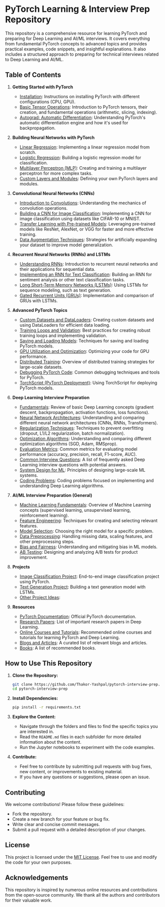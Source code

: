 # PyTorch Learning & Interview Prep Repository

This repository is a comprehensive resource for learning PyTorch and preparing for Deep Learning and AI/ML interviews.  It covers everything from fundamental PyTorch concepts to advanced topics and provides practical examples, code snippets, and insightful explanations.  It also includes a structured approach to preparing for technical interviews related to Deep Learning and AI/ML.

## Table of Contents

1.  **Getting Started with PyTorch**
    *   [Installation](docs/installation.md): Instructions on installing PyTorch with different configurations (CPU, GPU).
    *   [Basic Tensor Operations](notebooks/tensor_basics.ipynb): Introduction to PyTorch tensors, their creation, and fundamental operations (arithmetic, slicing, indexing).
    *   [Autograd: Automatic Differentiation](notebooks/autograd.ipynb): Understanding PyTorch's automatic differentiation engine and how it's used for backpropagation.

2.  **Building Neural Networks with PyTorch**
    *   [Linear Regression](notebooks/linear_regression.ipynb): Implementing a linear regression model from scratch.
    *   [Logistic Regression](notebooks/logistic_regression.ipynb): Building a logistic regression model for classification.
    *   [Multilayer Perceptron (MLP)](notebooks/mlp.ipynb): Creating and training a multilayer perceptron for more complex tasks.
    *   [Custom Layers and Modules](notebooks/custom_layers.ipynb): Defining your own PyTorch layers and modules.

3.  **Convolutional Neural Networks (CNNs)**
    *   [Introduction to Convolutions](docs/convolutions.md): Understanding the mechanics of convolution operations.
    *   [Building a CNN for Image Classification](notebooks/cnn_image_classification.ipynb): Implementing a CNN for image classification using datasets like CIFAR-10 or MNIST.
    *   [Transfer Learning with Pre-trained Models](notebooks/transfer_learning.ipynb): Leveraging pre-trained models like ResNet, AlexNet, or VGG for faster and more effective training.
    *   [Data Augmentation Techniques](docs/data_augmentation.md):  Strategies for artificially expanding your dataset to improve model generalization.

4.  **Recurrent Neural Networks (RNNs) and LSTMs**
    *   [Understanding RNNs](docs/rnns.md): Introduction to recurrent neural networks and their applications for sequential data.
    *   [Implementing an RNN for Text Classification](notebooks/rnn_text_classification.ipynb): Building an RNN for sentiment analysis or other text classification tasks.
    *   [Long Short-Term Memory Networks (LSTMs)](notebooks/lstm_text_generation.ipynb):  Using LSTMs for sequence modeling, such as text generation.
    *   [Gated Recurrent Units (GRUs)](notebooks/gru_implementation.ipynb): Implementation and comparison of GRUs with LSTMs.

5.  **Advanced PyTorch Topics**
    *   [Custom Datasets and DataLoaders](notebooks/custom_datasets.ipynb): Creating custom datasets and using DataLoaders for efficient data loading.
    *   [Training Loops and Validation](notebooks/training_loops.ipynb): Best practices for creating robust training loops and implementing validation.
    *   [Saving and Loading Models](docs/saving_loading_models.md):  Techniques for saving and loading PyTorch models.
    *   [GPU Utilization and Optimization](docs/gpu_optimization.md): Optimizing your code for GPU performance.
    *   [Distributed Training](docs/distributed_training.md):  Overview of distributed training strategies for large-scale datasets.
    *   [Debugging PyTorch Code](docs/debugging.md): Common debugging techniques and tools for PyTorch.
    *   [TorchScript (PyTorch Deployment)](docs/torchscript.md):  Using TorchScript for deploying PyTorch models.

6.  **Deep Learning Interview Preparation**
    *   [Fundamentals](interview_prep/fundamentals.md):  Review of basic Deep Learning concepts (gradient descent, backpropagation, activation functions, loss functions).
    *   [Neural Network Architectures](interview_prep/architectures.md):  Understanding and comparing different neural network architectures (CNNs, RNNs, Transformers).
    *   [Regularization Techniques](interview_prep/regularization.md):  Techniques to prevent overfitting (dropout, L1/L2 regularization, batch normalization).
    *   [Optimization Algorithms](interview_prep/optimization.md):  Understanding and comparing different optimization algorithms (SGD, Adam, RMSprop).
    *   [Evaluation Metrics](interview_prep/evaluation_metrics.md):  Common metrics for evaluating model performance (accuracy, precision, recall, F1-score, AUC).
    *   [Common Interview Questions](interview_prep/common_questions.md):  A list of frequently asked Deep Learning interview questions with potential answers.
    *   [System Design for ML](interview_prep/system_design.md):  Principles of designing large-scale ML systems.
    *   [Coding Problems](interview_prep/coding_problems.md):  Coding problems focused on implementing and understanding Deep Learning algorithms.

7.  **AI/ML Interview Preparation (General)**
    *   [Machine Learning Fundamentals](interview_prep/ml_fundamentals.md):  Overview of Machine Learning concepts (supervised learning, unsupervised learning, reinforcement learning).
    *   [Feature Engineering](interview_prep/feature_engineering.md):  Techniques for creating and selecting relevant features.
    *   [Model Selection](interview_prep/model_selection.md):  Choosing the right model for a specific problem.
    *   [Data Preprocessing](interview_prep/data_preprocessing.md):  Handling missing data, scaling features, and other preprocessing steps.
    *   [Bias and Fairness](interview_prep/bias_fairness.md):  Understanding and mitigating bias in ML models.
    *   [AB Testing](interview_prep/ab_testing.md):  Designing and analyzing A/B tests for product improvement.

8.  **Projects**
    *   [Image Classification Project](projects/image_classification/README.md): End-to-end image classification project using PyTorch.
    *   [Text Generation Project](projects/text_generation/README.md): Building a text generation model with LSTMs.
    *   [Other Project Ideas](projects/ideas.md):

9.  **Resources**
    *   [PyTorch Documentation](https://pytorch.org/docs/stable/index.html): Official PyTorch documentation.
    *   [Research Papers](resources/papers.md): List of important research papers in Deep Learning.
    *   [Online Courses and Tutorials](resources/courses.md): Recommended online courses and tutorials for learning PyTorch and Deep Learning.
    *   [Blogs and Articles](resources/blogs.md):  A curated list of relevant blogs and articles.
    *   [Books](resources/books.md): A list of recommended books.

## How to Use This Repository

1.  **Clone the Repository:**

    ```bash
    git clone https://github.com/Thakor-Yashpal/pytorch-interview-prep.git
    cd pytorch-interview-prep
    ```

2.  **Install Dependencies:**

    ```bash
    pip install -r requirements.txt
    ```
    
3.  **Explore the Content:**

    *   Navigate through the folders and files to find the specific topics you are interested in.
    *   Read the `README.md` files in each subfolder for more detailed information about the content.
    *   Run the Jupyter notebooks to experiment with the code examples.

4.  **Contribute:**

    *   Feel free to contribute by submitting pull requests with bug fixes, new content, or improvements to existing material.
    *   If you have any questions or suggestions, please open an issue.

## Contributing

We welcome contributions!  Please follow these guidelines:

*   Fork the repository.
*   Create a new branch for your feature or bug fix.
*   Write clear and concise commit messages.
*   Submit a pull request with a detailed description of your changes.

## License

This project is licensed under the [MIT License](LICENSE).  Feel free to use and modify the code for your own purposes.

## Acknowledgements

This repository is inspired by numerous online resources and contributions from the open-source community.  We thank all the authors and contributors for their valuable work.
